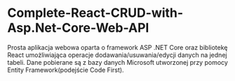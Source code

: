 # Complete-React-CRUD-with-Asp.Net-Core-Web-API

Prosta aplikacja webowa oparta o framework ASP .NET Core oraz bibliotekę React umożliwiająca operacje dodawania/usuwania/edycji danych na jednej tabeli. Dane pobierane są z bazy danych Microsoft utworzonej przy pomocy Entity Framework(podejście Code First).
